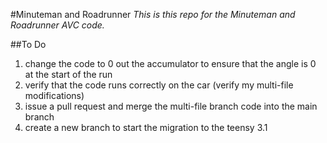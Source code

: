 #Minuteman and Roadrunner
*This is this repo for the Minuteman and Roadrunner AVC code.*

##To Do
1. change the code to 0 out the accumulator to ensure that the angle is 0 at the start of the run
2. verify that the code runs correctly on the car (verify my multi-file modifications)
3. issue a pull request and merge the multi-file branch code into the main branch
4. create a new branch to start the migration to the teensy 3.1